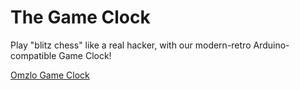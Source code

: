 
# The Game Clock

Play "blitz chess" like a real hacker, with our modern-retro Arduino-compatible Game Clock!


[Omzlo Game Clock](http://omzlo.com/articles/the-game-clock)


